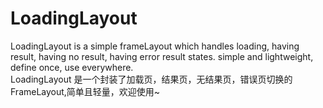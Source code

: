 # LoadingLayout
LoadingLayout is a simple frameLayout which handles loading, having result, having no result, having error result states. simple and lightweight, define once, use everywhere.    
LoadingLayout 是一个封装了加载页，结果页，无结果页，错误页切换的FrameLayout,简单且轻量，欢迎使用~
